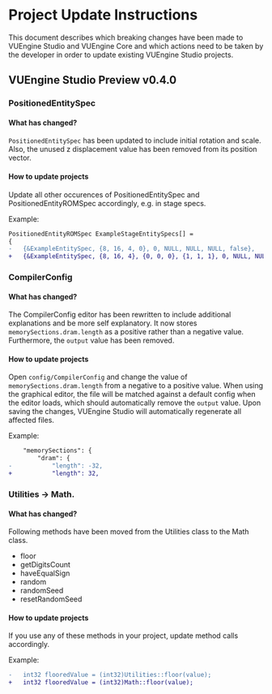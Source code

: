 # Project Update Instructions

This document describes which breaking changes have been made to VUEngine Studio and VUEngine Core and which actions need to be taken by the developer in order to update existing VUEngine Studio projects.

## VUEngine Studio Preview v0.4.0

### PositionedEntitySpec

#### What has changed?

`PositionedEntitySpec` has been updated to include initial rotation and scale. Also, the unused z displacement value has been removed from its position vector.

#### How to update projects

Update all other occurences of PositionedEntitySpec and PositionedEntityROMSpec accordingly, e.g. in stage specs.

Example:

```diff
PositionedEntityROMSpec ExampleStageEntitySpecs[] =
{
-	{&ExampleEntitySpec, {8, 16, 4, 0}, 0, NULL, NULL, NULL, false},
+	{&ExampleEntitySpec, {8, 16, 4}, {0, 0, 0}, {1, 1, 1}, 0, NULL, NULL, NULL, false},
```

### CompilerConfig

#### What has changed?

The CompilerConfig editor has been rewritten to include additional explanations and be more self explanatory. It now stores `memorySections.dram.length` as a positive rather than a negative value. Furthermore, the `output` value has been removed.

#### How to update projects

Open `config/CompilerConfig` and change the value of `memorySections.dram.length` from a negative to a positive value. When using the graphical editor, the file will be matched against a default config when the editor loads, which should automatically remove the `output` value. Upon saving the changes, VUEngine Studio will automatically regenerate all affected files.

Example:

```diff
	"memorySections": {
		"dram": {
-			"length": -32,
+			"length": 32,
```

### Utilities -> Math.

#### What has changed?

Following methods have been moved from the Utilities class to the Math class.

- floor
- getDigitsCount
- haveEqualSign
- random
- randomSeed
- resetRandomSeed

#### How to update projects

If you use any of these methods in your project, update method calls accordingly.

Example:

```diff
-	int32 flooredValue = (int32)Utilities::floor(value);
+	int32 flooredValue = (int32)Math::floor(value);
```
